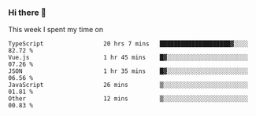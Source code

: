 ### Hi there 👋

<!--
**qiruohan/qiruohan** is a ✨ _special_ ✨ repository because its `README.md` (this file) appears on your GitHub profile.

Here are some ideas to get you started:

- 🔭 I’m currently working on ...
- 🌱 I’m currently learning ...
- 👯 I’m looking to collaborate on ...
- 🤔 I’m looking for help with ...
- 💬 Ask me about ...
- 📫 How to reach me: ...
- 😄 Pronouns: ...
- ⚡ Fun fact: ...
-->

This week I spent my time on 
<!--START_SECTION:waka-->

```text
TypeScript                 20 hrs 7 mins   ████████████████████▓░░░░   82.72 %
Vue.js                     1 hr 45 mins    █▓░░░░░░░░░░░░░░░░░░░░░░░   07.26 %
JSON                       1 hr 35 mins    █▓░░░░░░░░░░░░░░░░░░░░░░░   06.56 %
JavaScript                 26 mins         ▒░░░░░░░░░░░░░░░░░░░░░░░░   01.81 %
Other                      12 mins         ▒░░░░░░░░░░░░░░░░░░░░░░░░   00.83 %
```

<!--END_SECTION:waka-->
